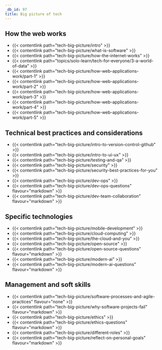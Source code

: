 ```yaml
---
_db_id: 97
title: Big picture of tech
---
```


## How the web works

- {{< contentlink path="tech-big-picture/intro" >}}
- {{< contentlink path="tech-big-picture/what-is-software" >}}
- {{< contentlink path="tech-big-picture/how-the-internet-works" >}}
- {{< contentlink path="topics/solo-learn/tech-for-everyone/3-a-world-of-data" >}}
- {{< contentlink path="tech-big-picture/how-web-applications-work/part-1" >}}
- {{< contentlink path="tech-big-picture/how-web-applications-work/part-2" >}} 
- {{< contentlink path="tech-big-picture/how-web-applications-work/part-3" >}} 
- {{< contentlink path="tech-big-picture/how-web-applications-work/part-4" >}} 
- {{< contentlink path="tech-big-picture/how-web-applications-work/part-5" >}} 


## Technical best practices and considerations

- {{< contentlink path="tech-big-picture/intro-to-version-control-github" >}}
- {{< contentlink path="tech-big-picture/intro-to-ui-ux" >}}   
- {{< contentlink path="tech-big-picture/testing-and-qa" >}}
- {{< contentlink path="tech-big-picture/security" >}}
- {{< contentlink path="tech-big-picture/security-best-practices-for-you" >}}
- {{< contentlink path="tech-big-picture/dev-ops" >}}
- {{< contentlink path="tech-big-picture/dev-ops-questions" flavour="markdown" >}}
- {{< contentlink path="tech-big-picture/dev-team-collaboration" flavour="markdown" >}}

## Specific technologies

- {{< contentlink path="tech-big-picture/mobile-development" >}} 
- {{< contentlink path="tech-big-picture/cloud-computing" >}} 
- {{< contentlink path="tech-big-picture/the-cloud-and-you" >}} 
- {{< contentlink path="tech-big-picture/open-source" >}}  
- {{< contentlink path="tech-big-picture/open-source-questions" flavour="markdown" >}}
- {{< contentlink path="tech-big-picture/modern-ai" >}}
- {{< contentlink path="tech-big-picture/modern-ai-questions" flavour="markdown" >}}

## Management and soft skills 

- {{< contentlink path="tech-big-picture/software-processes-and-agile-practices" flavour="none" >}}
- {{< contentlink path="tech-big-picture/why-software-projects-fail" flavour="markdown" >}} 
- {{< contentlink path="tech-big-picture/ethics" >}} 
- {{< contentlink path="tech-big-picture/ethics-questions" flavour="markdown" >}} 
- {{< contentlink path="tech-big-picture/different-roles" >}} 
- {{< contentlink path="tech-big-picture/reflect-on-personal-goals" flavour="markdown" >}}